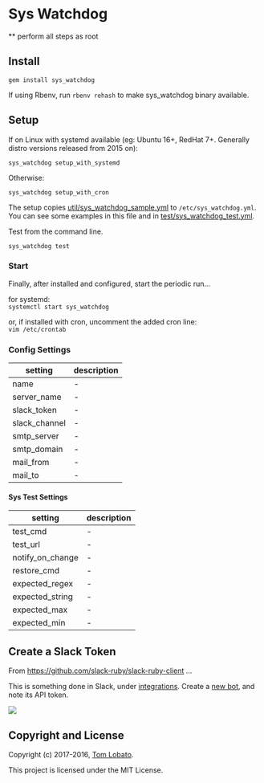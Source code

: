 
Sys Watchdog
=================

** perform all steps as root

## Install

```
gem install sys_watchdog
```

If using Rbenv, run ```rbenv rehash``` to make sys_watchdog binary available.

## Setup

If on Linux with systemd available (eg: Ubuntu 16+, RedHat 7+. Generally distro versions released from 2015 on):  

```
sys_watchdog setup_with_systemd
```

Otherwise:  

```
sys_watchdog setup_with_cron
```

The setup copies [util/sys_watchdog_sample.yml](https://github.com/tomlobato/sys_watchdog/blob/master/util/sys_watchdog_sample.yml) to ```/etc/sys_watchdog.yml```. You can see some examples in this file and in [test/sys_watchdog_test.yml](https://github.com/tomlobato/sys_watchdog/blob/master/test/sys_watchdog_test.yml).  

Test from the command line. 

```
sys_watchdog test
``` 

### Start

Finally, after installed and configured, start the periodic run...

for systemd:  
```systemctl start sys_watchdog```

or, if installed with cron, uncomment the added cron line:  
```vim /etc/crontab```


### Config Settings

setting      | description
-------------|-------------------------------------------------------------------------------------------------
name         | -
server_name  | -
slack_token  | -
slack_channel| -
smtp_server  | -
smtp_domain  | -
mail_from    | -
mail_to      | -

#### Sys Test Settings

setting           | description
------------------|-------------------------------------------------------------------------------------------
test_cmd          | -
test_url          | -
notify_on_change  | -
restore_cmd       | -
expected_regex    | -
expected_string   | -
expected_max      | -
expected_min      | -

## Create a Slack Token

From https://github.com/slack-ruby/slack-ruby-client ...  

This is something done in Slack, under [integrations](https://my.slack.com/services). Create a [new bot](https://my.slack.com/services/new/bot), and note its API token.

![](screenshots/register-bot.png)

## Copyright and License

Copyright (c) 2017-2016, [Tom Lobato](https://github.com/tomlobato).

This project is licensed under the MIT License.

